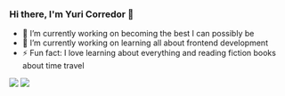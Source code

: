 ### Hi there, I'm Yuri Corredor 👋


- 🔭 I’m currently working on becoming the best I can possibly be
- 🌱 I’m currently working on learning all about frontend development
- ⚡ Fun fact: I love learning about everything and reading fiction books about time travel

<img src="https://github-readme-stats.vercel.app/api?username=YuriCorredor&show_icons=true&theme=radical" />

<img src="https://github-readme-stats.vercel.app/api/top-langs/?username=YuriCorredor&layout=compact&theme=radical" />
